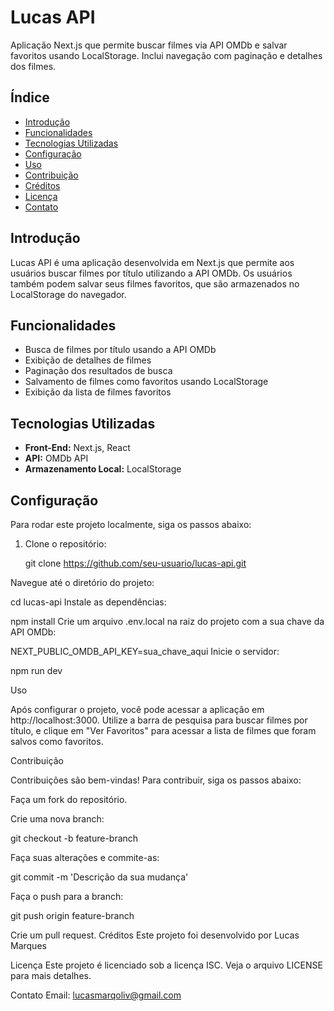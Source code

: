 # Lucas API

Aplicação Next.js que permite buscar filmes via API OMDb e salvar favoritos usando LocalStorage. Inclui navegação com paginação e detalhes dos filmes.

## Índice

- [Introdução](#introdução)
- [Funcionalidades](#funcionalidades)
- [Tecnologias Utilizadas](#tecnologias-utilizadas)
- [Configuração](#configuração)
- [Uso](#uso)
- [Contribuição](#contribuição)
- [Créditos](#créditos)
- [Licença](#licença)
- [Contato](#contato)

## Introdução

Lucas API é uma aplicação desenvolvida em Next.js que permite aos usuários buscar filmes por título utilizando a API OMDb. Os usuários também podem salvar seus filmes favoritos, que são armazenados no LocalStorage do navegador.

## Funcionalidades

- Busca de filmes por título usando a API OMDb
- Exibição de detalhes de filmes
- Paginação dos resultados de busca
- Salvamento de filmes como favoritos usando LocalStorage
- Exibição da lista de filmes favoritos

## Tecnologias Utilizadas

- **Front-End:** Next.js, React
- **API:** OMDb API
- **Armazenamento Local:** LocalStorage

## Configuração

Para rodar este projeto localmente, siga os passos abaixo:

1. Clone o repositório:
 
   git clone https://github.com/seu-usuario/lucas-api.git
   
Navegue até o diretório do projeto:

cd lucas-api
Instale as dependências:

npm install
Crie um arquivo .env.local na raiz do projeto com a sua chave da API OMDb:

NEXT_PUBLIC_OMDB_API_KEY=sua_chave_aqui
Inicie o servidor:


npm run dev

Uso

Após configurar o projeto, você pode acessar a aplicação em http://localhost:3000. Utilize a barra de pesquisa para buscar filmes por título, e clique em "Ver Favoritos" para acessar a lista de filmes que foram salvos como favoritos.

Contribuição

Contribuições são bem-vindas! Para contribuir, siga os passos abaixo:

Faça um fork do repositório.

Crie uma nova branch:

git checkout -b feature-branch

Faça suas alterações e commite-as:

git commit -m 'Descrição da sua mudança'

Faça o push para a branch:

git push origin feature-branch

Crie um pull request.
Créditos
Este projeto foi desenvolvido por Lucas Marques

Licença
Este projeto é licenciado sob a licença ISC. Veja o arquivo LICENSE para mais detalhes.

Contato
Email: lucasmarqoliv@gmail.com
